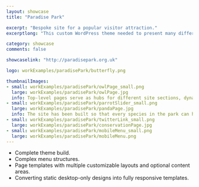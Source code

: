 ```yaml
---
layout: showcase
title: "Paradise Park"

excerpt: "Bespoke site for a popular visitor attraction."
excerptlong: "This custom WordPress theme needed to present many differing content types in a wide range of styles and situations, while at the same time being user-friendly for visitors and site administrators."

category: showcase
comments: false

showcaselink: "http://paradisepark.org.uk"

logo: workExamples/paradisePark/butterfly.png

thumbnailImages:
- small: workExamples/paradisePark/owlPage_small.png
  large: workExamples/paradisePark/owlPage.jpg
  info: Top-level pages serve as hubs for different site sections, dynamically pulling in relevant content, and with several customisable layout options.
- small: workExamples/paradisePark/parrotSlider_small.png
  large: workExamples/paradisePark/pandaPage.jpg
  info: The site has been built so that every species in the park can have it's own information page, complete with image sliders, conservation-status info, and a logical inter-species navigation.
- small: workExamples/paradisePark/twitterLink_small.png
  large: workExamples/paradisePark/conservationPage.jpg
- small: workExamples/paradisePark/mobileMenu_small.png
  large: workExamples/paradisePark/mobileMenu.png
---
```


* Complete theme build.
* Complex menu structures.
* Page templates with multiple customizable layouts and optional content areas.
* Converting static desktop-only designs into fully responsive templates.